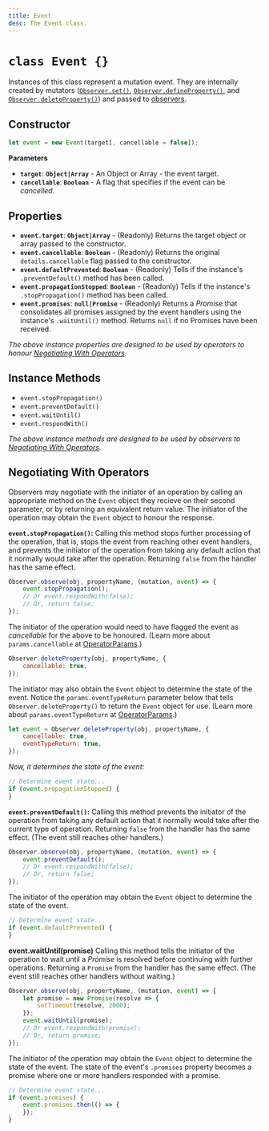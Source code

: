 ```yaml
---
title: Event
desc: The Event class.
---
```

# `class Event {}`

Instances of this class represent a mutation event. They are internally created by mutators ([`Observer.set()`](../../actions/set), [`Observer.defineProperty()`](../../actions/defineProperty), and [`Observer.deleteProperty()`](../../actions/deleteProperty)) and passed to [observers](../../reactions/observe).

## Constructor

```js
let event = new Event(target[, cancellable = false]);
```

**Parameters**

+ **`target`**: **`Object|Array`** - An Object or Array - the event target.
+ **`cancellable`**: **`Boolean`** - A flag that specifies if the event can be *cancelled*.

## Properties

+ **`event.target`**: **`Object|Array`** - (Readonly) Returns the target object or array passed to the constructor.
+ **`event.cancellable`**: **`Boolean`** - (Readonly) Returns the original `details.cancellable` flag passed to the constructor.
+ **`event.defaultPrevented`**: **`Boolean`** - (Readonly) Tells if the instance's `.preventDefault()` method has been called.
+ **`event.propagationStopped`**: **`Boolean`** - (Readonly) Tells if the instance's `.stopPropagation()` method has been called.
+ **`event.promises`**: **`null|Promise`** - (Readonly) Returns a *Promise* that consolidates all promises assigned by the event handlers using the instance's `.waitUntil()` method. Returns `null` if no Promises have been received.

*The above instance properties are designed to be used by operators to honour [Negotiating With Operators](#negotiating-with-operators).*

## Instance Methods

+ `event.stopPropagation()`
+ `event.preventDefault()`
+ `event.waitUntil()`
+ `event.respondWith()`

*The above instance methods are designed to be used by observers to [Negotiating With Operators](#negotiating-with-operators).*

## Negotiating With Operators

Observers may negotiate with the initiator of an operation by calling an appropriate method on the `Event` object they recieve on their second parameter, or by returning an equivalent return value. The initiator of the operation may obtain the `Event` object to honour the response.

**`event.stopPropagation()`:** Calling this method stops further processing of the operation, that is, stops the event from reaching other event handlers, and prevents the initiator of the operation from taking any default action that it normally would take after the operation. Returning `false` from the handler has the same effect. 

```js
Observer.observe(obj, propertyName, (mutation, event) => {
    event.stopPropagation();
    // Or event.respondWith(false);
    // Or, return false;
});
```

The initiator of the operation would need to have flagged the event as *cancellable* for the above to be honoured. (Learn more about `params.cancellable` at [OperatorParams](../OperatorParams).)

```js
Observer.deleteProperty(obj, propertyName, {
    cancellable: true,
});
```

The initiator may also obtain the `Event` object to determine the state of the event. Notice the `params.eventTypeReturn` parameter below that tells `Observer.deleteProperty()` to return the `Event` object for use. (Learn more about `params.eventTypeReturn` at [OperatorParams](../OperatorParams).)

```js
let event = Observer.deleteProperty(obj, propertyName, {
    cancellable: true,
    eventTypeReturn: true,
});
```

*Now, it determines the state of the event:*

```js
// Determine event state...
if (event.propagationStopped) {
}
```

**`event.preventDefault()`:** Calling this method prevents the initiator of the operation from taking any default action that it normally would take after the current type of operation. Returning `false` from the handler has the same effect. (The event still reaches other handlers.)

```js
Observer.observe(obj, propertyName, (mutation, event) => {
    event.preventDefault();
    // Or event.respondWith(false);
    // Or, return false;
});
```

The initiator of the operation may obtain the `Event` object to determine the state of the event.

```js
// Determine event state...
if (event.defaultPrevented) {
}
```

**event.waitUntil(promise)** Calling this method tells the initiator of the operation to wait until a *Promise* is resolved before continuing with further operations. Returning a `Promise` from the handler has the same effect. (The event still reaches other handlers without waiting.)

```js
Observer.observe(obj, propertyName, (mutation, event) => {
    let promise = new Promise(resolve => {
        setTimeout(resolve, 2000);
    });
    event.waitUntil(promise);
    // Or event.respondWith(promise);
    // Or, return promise;
});
```

The initiator of the operation may obtain the `Event` object to determine the state of the event. The state of the event's `.promises` property becomes a promise where one or more handlers responded with a promise.

```js
// Determine event state...
if (event.promises) {
    event.promises.then(() => {
    });
}
```
